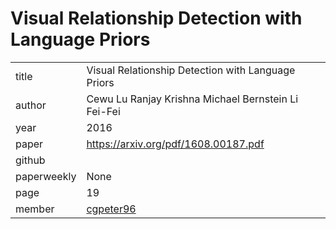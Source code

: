 # Visual Relationship Detection with Language Priors

|  |  |
| :--- | :--- |
| title | Visual Relationship Detection with Language Priors |
| author | Cewu Lu Ranjay Krishna Michael Bernstein Li Fei-Fei |
| year | 2016 |
| paper |   https://arxiv.org/pdf/1608.00187.pdf |
| github |   |
| paperweekly | None |
| page | 19 |
| member | [cgpeter96](https://github.com/cgpeter96) |
